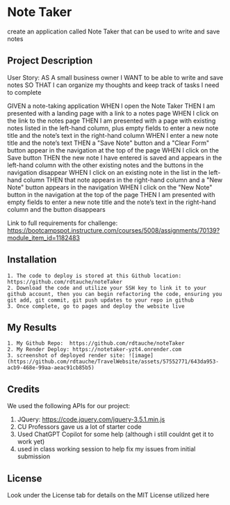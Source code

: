 # Note Taker
create an application called Note Taker that can be used to write and save notes

## Project Description

User Story:
AS A small business owner
I WANT to be able to write and save notes
SO THAT I can organize my thoughts and keep track of tasks I need to complete

GIVEN a note-taking application
WHEN I open the Note Taker
THEN I am presented with a landing page with a link to a notes page
WHEN I click on the link to the notes page
THEN I am presented with a page with existing notes listed in the left-hand column, plus empty fields to enter a new note title and the note’s text in the right-hand column
WHEN I enter a new note title and the note’s text
THEN a "Save Note" button and a "Clear Form" button appear in the navigation at the top of the page
WHEN I click on the Save button
THEN the new note I have entered is saved and appears in the left-hand column with the other existing notes and the buttons in the navigation disappear
WHEN I click on an existing note in the list in the left-hand column
THEN that note appears in the right-hand column and a "New Note" button appears in the navigation
WHEN I click on the "New Note" button in the navigation at the top of the page
THEN I am presented with empty fields to enter a new note title and the note’s text in the right-hand column and the button disappears

Link to full requirements for challenge:  https://bootcampspot.instructure.com/courses/5008/assignments/70139?module_item_id=1182483

## Installation

    1. The code to deploy is stored at this Github location:  https://github.com/rdtauche/noteTaker
    2. Download the code and utilize your SSH key to link it to your github account, then you can begin refactoring the code, ensuring you git add, git commit, git push updates to your repo in github
    3. Once complete, go to pages and deploy the website live

## My Results
    1. My Github Repo:  https://github.com/rdtauche/noteTaker
    2. My Render Deploy: https://notetaker-yzt4.onrender.com
    3. screenshot of deployed render site: ![image](https://github.com/rdtauche/TravelWebsite/assets/57552771/643da953-acb9-468e-99aa-aeac91cb85b5)


## Credits
We used the following APIs for our project:
1. JQuery: https://code.jquery.com/jquery-3.5.1.min.js
2. CU Professors gave us a lot of starter code
3. Used ChatGPT Copilot for some help (although i still couldnt get it to work yet)
4. used in class working session to help fix my issues from initial submission


## License

Look under the License tab for details on the MIT License utilized here